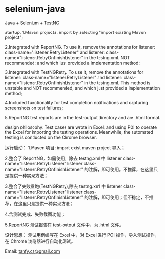 # selenium-java
Java + Selenium + TestNG

startup:
1.Maven projects: import by selecting "import existing Maven project";

2.Integrated with ReportNG. To use it, remove the annotations for listener: class-name="listener.RetryListener" and listener: class-name="listener.RetryOnfinishListener" in the testng.xml. NOT recommended; and which just provided a implementation method;

3.Integrated with TestNGRetry. To use it, remove the annotations for listener: class-name="listener.RetryListener" and listener: class-name="listener.RetryOnfinishListener" in the testng.xml. This method is unstable and NOT recommended, and which just provided a implementation method;

4.Included functionality for test completion notifications and capturing screenshots on test failures;

5.ReportNG test reports are in the test-output directory and are .html formal.

design philosophy:
Test cases are wrote in Excel, and using POI to operate the Excel for importing the testing operations. Meanwhile, the automated testing is conducted on the Chrome browser.

运行启动：
1.Maven 项目: import exist maven project 导入；

2.整合了 ReportNG，如需使用，除去 testng.xml 中 listener class-name="listener.RetryListener"
		listener class-name="listener.RetryOnfinishListener" 
			的注解，即可使用。不推荐，在这里只是提供一种实现方法；

3.整合了失败重跑(TestNGRetry),除去 testng.xml 中 listener class-name="listener.RetryListener" 
listener class-name="listener.RetryOnfinishListener" 的注解，即可使用；但不稳定，不推荐，在这里只是提供一种实现方法；

4.含测试完成、失败截图功能；

5.ReportNG 测试报告在 test-output 文件中，为 .html 文件。

设计思想：
测试用例编写在 Excel 中，对 Excel 进行 POI 操作，导入测试操作，在 Chrome 浏览器进行自动化测试。

Email: tanfy.cs@gmail.com

